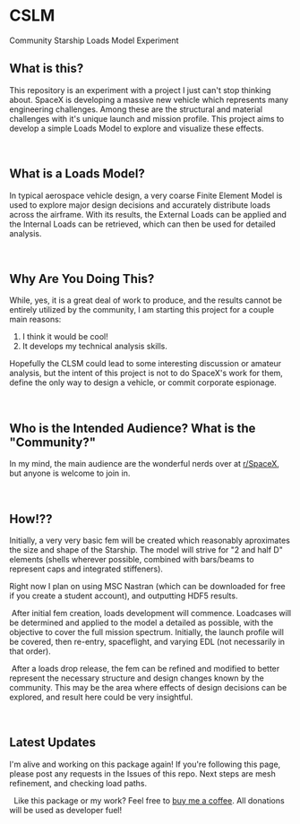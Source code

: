 # CSLM
Community Starship Loads Model Experiment


## What is this?
This repository is an experiment with a project I just can't stop thinking about. SpaceX is developing a massive new vehicle which represents many engineering challenges. Among these are the structural and material challenges with it's unique launch and mission profile. This project aims to develop a simple Loads Model to explore and visualize these effects.

&#x200B;
## What is a Loads Model?
In typical aerospace vehicle design, a very coarse Finite Element Model is used to explore major design decisions and accurately distribute loads across the airframe. With its results, the External Loads can be applied and the Internal Loads can be retrieved, which can then be used for detailed analysis.

&#x200B;
## Why Are You Doing This?
While, yes, it is a great deal of work to produce, and the results cannot be entirely utilized by the community, I am starting this project for a couple main reasons:
1. I think it would be cool!
2. It develops my technical analysis skills.

Hopefully the CLSM could lead to some interesting discussion or amateur analysis, but the intent of this project is not to do SpaceX's work for them, define the only way to design a vehicle, or commit corporate espionage.

&#x200B;
## Who is the Intended Audience? What is the "Community?"
In my mind, the main audience are the wonderful nerds over at [r/SpaceX](https://www.reddit.com/r/spacex), but anyone is welcome to join in.

&#x200B;
## How!??
Initially, a very very basic fem will be created which reasonably aproximates the size and shape of the Starship. The model will strive for "2 and half D" elements (shells wherever possible, combined with bars/beams to represent caps and integrated stiffeners).

Right now I plan on using MSC Nastran (which can be downloaded for free if you create a student account), and outputting HDF5 results.


&#x200B;
After initial fem creation, loads development will commence. Loadcases will be determined and applied to the model a detailed as possible, with the objective to cover the full mission spectrum. Initially, the launch profile will be covered, then re-entry, spaceflight, and varying EDL (not necessarily in that order).

&#x200B;
After a loads drop release, the fem can be refined and modified to better represent the necessary structure and design changes known by the community. This may be the area where effects of design decisions can be explored, and result here could be very insightful.

&#x200B;
## Latest Updates
I'm alive and working on this package again! If you're following this page, please post any requests in the Issues of this repo. Next steps are mesh refinement, and checking load paths.


&#x200B;
&#x200B;
Like this package or my work? Feel free to [buy me a coffee](https://www.buymeacoffee.com/czarified).
All donations will be used as developer fuel!

